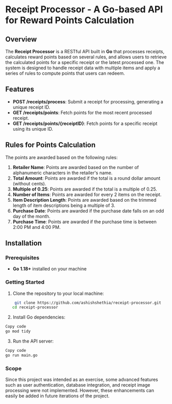 # Receipt Processor - A Go-based API for Reward Points Calculation

## Overview

The **Receipt Processor** is a RESTful API built in **Go** that processes receipts, calculates reward points based on several rules, and allows users to retrieve the calculated points for a specific receipt or the latest processed one. The system is designed to handle receipt data with multiple items and apply a series of rules to compute points that users can redeem.

## Features

- **POST /receipts/process**: Submit a receipt for processing, generating a unique receipt ID.
- **GET /receipts/points**: Fetch points for the most recent processed receipt.
- **GET /receipts/points/{receiptID}**: Fetch points for a specific receipt using its unique ID.

## Rules for Points Calculation

The points are awarded based on the following rules:

1. **Retailer Name**: Points are awarded based on the number of alphanumeric characters in the retailer's name.
2. **Total Amount**: Points are awarded if the total is a round dollar amount (without cents).
3. **Multiple of 0.25**: Points are awarded if the total is a multiple of 0.25.
4. **Number of Items**: Points are awarded for every 2 items on the receipt.
5. **Item Description Length**: Points are awarded based on the trimmed length of item descriptions being a multiple of 3.
6. **Purchase Date**: Points are awarded if the purchase date falls on an odd day of the month.
7. **Purchase Time**: Points are awarded if the purchase time is between 2:00 PM and 4:00 PM.

## Installation

### Prerequisites

- **Go 1.18+** installed on your machine

### Getting Started

1. Clone the repository to your local machine:
```bash
    git clone https://github.com/ashishshethia/receipt-processor.git
   cd receipt-processor
```

   

2. Install Go dependencies:

```bash
Copy code
go mod tidy
```

3. Run the API server:

```bash
Copy code
go run main.go
```

### Scope

Since this project was intended as an exercise, some advanced features such as user authentication, database integration, and receipt image processing were not implemented. However, these enhancements can easily be added in future iterations of the project.